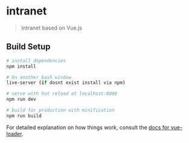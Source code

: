 # intranet

> Intranet based on Vue.js


## Build Setup

``` bash
# install dependencies
npm install

# On another bash window
live-server (if dosnt exist install via npm)

# serve with hot reload at localhost:8080
npm run dev

# build for production with minification
npm run build
```

For detailed explanation on how things work, consult the [docs for vue-loader](http://vuejs.github.io/vue-loader).
